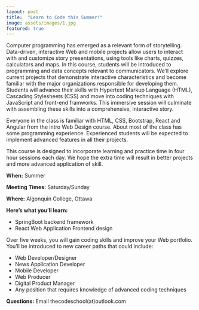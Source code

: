 ```yaml
---
layout: post
title:  "Learn to Code this Summer!"
image: assets/images/1.jpg
featured: true
---
```


Computer programming has emerged as a relevant form of storytelling. Data-driven, interactive Web and mobile projects allow users to interact with and customize story presentations, using tools like charts, quizzes, calculators and maps. In this course, students will be introduced to programming and data concepts relevant to communicators. We’ll explore current projects that demonstrate interactive characteristics and become familiar with the major organizations responsible for developing them. Students will advance their skills with Hypertext Markup Language (HTML), Cascading Stylesheets (CSS) and move into coding techniques with JavaScript and front-end framworks. This immersive session will culminate with assembling these skills into a comprehensive, interactive story.

Everyone in the class is familiar with HTML, CSS, Bootstrap, React and Angular from the intro Web Design course. About most of the class has some programming experience. Experienced students will be expected to implement advanced features in all their projects.

This course is designed to incorporate learning and practice time in four hour sessions each day. We hope the extra time will result in better projects and more advanced application of skill.

**When:** Summer 

**Meeting Times:** Saturday/Sunday

**Where:** Algonquin College, Ottawa

**Here’s what  you’ll learn:**

 - SpringBoot backend framework
 - React Web Application Frontend design

 
Over five weeks, you will gain coding skills and improve your Web portfolio. You’ll be introduced to new career paths that could include:

 - Web Developer/Designer
 - News Application Developer
 - Mobile Developer
 - Web Producer
 - Digital Product Manager
 - Any position that requires knowledge of advanced coding techniques

**Questions:** Email thecodeschool(at)outlook.com
